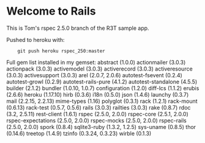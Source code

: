 # Welcome to Rails

This is Tom's rspec 2.5.0 branch of the R3T sample app.

Pushed to heroku with:
		
		git push heroku rspec_250:master
		
Full gem list installed in my gemset:
abstract (1.0.0)
actionmailer (3.0.3)
actionpack (3.0.3)
activemodel (3.0.3)
activerecord (3.0.3)
activeresource (3.0.3)
activesupport (3.0.3)
arel (2.0.7, 2.0.6)
autotest-fsevent (0.2.4)
autotest-growl (0.2.9)
autotest-rails-pure (4.1.2)
autotest-standalone (4.5.5)
builder (2.1.2)
bundler (1.0.10, 1.0.7)
configuration (1.2.0)
diff-lcs (1.1.2)
erubis (2.6.6)
heroku (1.17.10)
hirb (0.3.6)
i18n (0.5.0)
json (1.4.6)
launchy (0.3.7)
mail (2.2.15, 2.2.13)
mime-types (1.16)
polyglot (0.3.1)
rack (1.2.1)
rack-mount (0.6.13)
rack-test (0.5.7, 0.5.6)
rails (3.0.3)
railties (3.0.3)
rake (0.8.7)
rdoc (3.2, 2.5.11)
rest-client (1.6.1)
rspec (2.5.0, 2.0.0)
rspec-core (2.5.1, 2.0.0)
rspec-expectations (2.5.0, 2.0.0)
rspec-mocks (2.5.0, 2.0.0)
rspec-rails (2.5.0, 2.0.0)
spork (0.8.4)
sqlite3-ruby (1.3.2, 1.2.5)
sys-uname (0.8.5)
thor (0.14.6)
treetop (1.4.9)
tzinfo (0.3.24, 0.3.23)
wirble (0.1.3)
